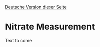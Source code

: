[Deutsche Version dieser Seite](https://github.com/CitizenSensor/CitizenSensor/blob/master/Wiki/CS_Usage_Measurement-DE.md)

# Nitrate Measurement #

Text to come
